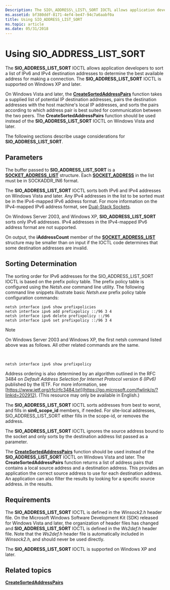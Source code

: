 ```yaml
---
Description: The SIO\_ADDRESS\_LIST\_SORT IOCTL allows application developers to sort a list of IPv6 and IPv4 destination addresses to determine the best available address for making a connection. The SIO\_ADDRESS\_LIST\_SORT IOCTL is supported on Windows XP and later.
ms.assetid: bf380ddf-8171-4ef4-be47-94c7a6aabf0a
title: Using SIO_ADDRESS_LIST_SORT
ms.topic: article
ms.date: 05/31/2018
---
```


# Using SIO\_ADDRESS\_LIST\_SORT

The **SIO\_ADDRESS\_LIST\_SORT** IOCTL allows application developers to sort a list of IPv6 and IPv4 destination addresses to determine the best available address for making a connection. The **SIO\_ADDRESS\_LIST\_SORT** IOCTL is supported on Windows XP and later.

On Windows Vista and later, the [**CreateSortedAddressPairs**](https://msdn.microsoft.com/en-us/library/Bb870773(v=VS.85).aspx) function takes a supplied list of potential IP destination addresses, pairs the destination addresses with the host machine's local IP addresses, and sorts the pairs according to which address pair is best suited for communication between the two peers. The **CreateSortedAddressPairs** function should be used instead of the **SIO\_ADDRESS\_LIST\_SORT** IOCTL on Windows Vista and later.

The following sections describe usage considerations for **SIO\_ADDRESS\_LIST\_SORT**.

## Parameters

The buffer passed to **SIO\_ADDRESS\_LIST\_SORT** is a [**SOCKET\_ADDRESS\_LIST**](https://msdn.microsoft.com/en-us/library/Aa385467(v=VS.85).aspx) structure. Each [**SOCKET\_ADDRESS**](/windows/desktop/api/Ws2def/ns-ws2def-socket_address) in the list must be in SOCKADDR\_IN6 format.

The **SIO\_ADDRESS\_LIST\_SORT** IOCTL sorts both IPv6 and IPv4 addresses on Windows Vista and later. Any IPv4 addresses in the list to be sorted must be in the IPv4-mapped IPv6 address format. For more information on the IPv4-mapped IPv6 address format, see [Dual-Stack Sockets](dual-stack-sockets.md).

On Windows Server 2003, and Windows XP, **SIO\_ADDRESS\_LIST\_SORT** sorts only IPv6 addresses. IPv4 addresses in the IPv4-mapped IPv6 address format are not supported.

On output, the **iAddressCount** member of the [**SOCKET\_ADDRESS\_LIST**](https://msdn.microsoft.com/en-us/library/Aa385467(v=VS.85).aspx) structure may be smaller than on input if the IOCTL code determines that some destination addresses are invalid.

## Sorting Determination

The sorting order for IPv6 addresses for the SIO\_ADDRESS\_LIST\_SORT IOCTL is based on the prefix policy table. The prefix policy table is configured using the *Netsh.exe* command line utility. The following command line snippets illustrate basic *Netsh.exe* prefix policy table configuration commands:

``` syntax
netsh interface ipv6 show prefixpolicies
netsh interface ipv6 add prefixpolicy ::/96 3 4
netsh interface ipv6 delete prefixpolicy ::/96
netsh interface ipv6 set prefixpolicy ::/96 3 4
```

> [!Note]  
> On Windows Server 2003 and Windows XP, the first netsh command listed above was as follows. All other related commands are the same.

 

``` syntax
netsh interface ipv6 show prefixpolicy
```

Address ordering is also determined by an algorithm outlined in the RFC 3484 on *Default Address Selection for Internet Protocol version 6 (IPv6)* published by the IETF. For more information, see [https://www.ietf.org/rfc/rfc3484.txt](https://go.microsoft.com/fwlink/p/?linkid=202912). (This resource may only be available in English.)

The **SIO\_ADDRESS\_LIST\_SORT** IOCTL sorts addresses from best to worst, and fills in **sin6\_scope\_id** members, if needed. For site-local addresses, SIO\_ADDRESS\_LIST\_SORT either fills in the scope-id, or removes the address.

The **SIO\_ADDRESS\_LIST\_SORT** IOCTL ignores the source address bound to the socket and only sorts by the destination address list passed as a parameter.

The [**CreateSortedAddressPairs**](https://msdn.microsoft.com/en-us/library/Bb870773(v=VS.85).aspx) function should be used instead of the **SIO\_ADDRESS\_LIST\_SORT** IOCTL on Windows Vista and later. The **CreateSortedAddressPairs** function returns a list of address pairs that contains a local source address and a destination address. This provides an application the correct source address to use for each destination address. An application can also filter the results by looking for a specific source address. in the results.

## Requirements

The **SIO\_ADDRESS\_LIST\_SORT** IOCTL is defined in the *Winsock2.h* header file. On the Microsoft Windows Software Development Kit (SDK) released for Windows Vista and later, the organization of header files has changed and **SIO\_ADDRESS\_LIST\_SORT** IOCTL is defined in the *Ws2def.h* header file. Note that the *Ws2def.h* header file is automatically included in *Winsock2.h*, and should never be used directly.

The **SIO\_ADDRESS\_LIST\_SORT** IOCTL is supported on Windows XP and later.

## Related topics

<dl> <dt>

[**CreateSortedAddressPairs**](https://msdn.microsoft.com/en-us/library/Bb870773(v=VS.85).aspx)
</dt> </dl>

 

 



